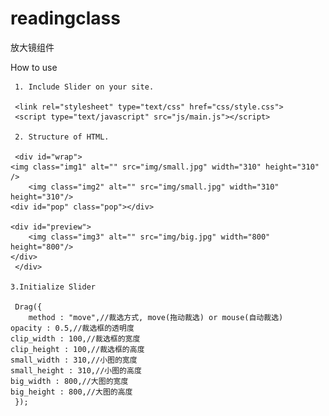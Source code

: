 # readingclass
放大镜组件

How to use

     1. Include Slider on your site.

     <link rel="stylesheet" type="text/css" href="css/style.css">
     <script type="text/javascript" src="js/main.js"></script>

     2. Structure of HTML.

     <div id="wrap">
	<img class="img1" alt="" src="img/small.jpg" width="310" height="310" />
        <img class="img2" alt="" src="img/small.jpg" width="310" height="310"/>
	<div id="pop" class="pop"></div>

	<div id="preview">
		<img class="img3" alt="" src="img/big.jpg" width="800" height="800"/>
	</div>
     </div>

    3.Initialize Slider

     Drag({
        method : "move",//裁选方式, move(拖动裁选) or mouse(自动裁选)
	opacity : 0.5,//裁选框的透明度
	clip_width : 100,//裁选框的宽度
	clip_height : 100,//裁选框的高度
	small_width : 310,//小图的宽度
	small_height : 310,//小图的高度
	big_width : 800,//大图的宽度
	big_height : 800,//大图的高度
     });

